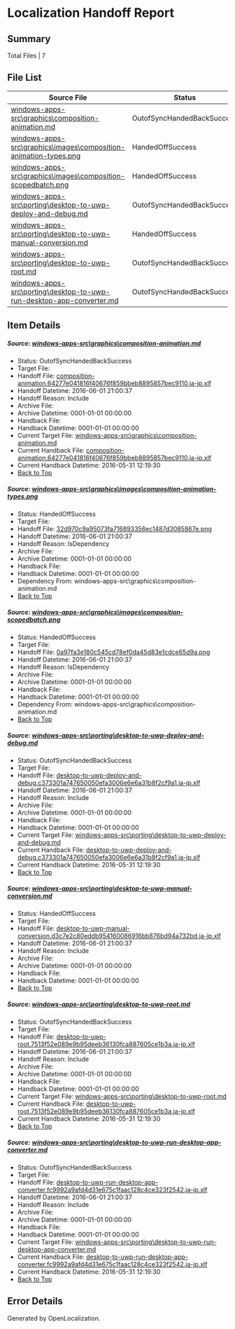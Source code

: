 # <a name='report-top'></a> Localization Handoff Report

## Summary
 Total Files | 7

## File List
 Source File | Status | Details 
 ----------- | ------ | ------- 
 [windows-apps-src\graphics\composition-animation.md](https://github.com/Microsoft/windows-apps/blob/f51a2663ad2a7cf35d650c99e1219a60442131d0/windows-apps-src/graphics/composition-animation.md) | OutofSyncHandedBackSuccess | [Details](#9d0c05c6c75ce5ee42b56e3b94235a7cf3631f2c2581)
 [windows-apps-src\graphics\images\composition-animation-types.png](https://github.com/Microsoft/windows-apps/blob/f51a2663ad2a7cf35d650c99e1219a60442131d0/windows-apps-src/graphics/images/composition-animation-types.png) | HandedOffSuccess | [Details](#32d970c9a95073fa716893356ec1487d3085867e2597)
 [windows-apps-src\graphics\images\composition-scopedbatch.png](https://github.com/Microsoft/windows-apps/blob/f51a2663ad2a7cf35d650c99e1219a60442131d0/windows-apps-src/graphics/images/composition-scopedbatch.png) | HandedOffSuccess | [Details](#0a97fa3e180c545cd78ef0da45d83e1cdce65d9a2602)
 [windows-apps-src\porting\desktop-to-uwp-deploy-and-debug.md](https://github.com/Microsoft/windows-apps/blob/606d5237cb67cb4439704f81b180c3c48cc1556f/windows-apps-src/porting/desktop-to-uwp-deploy-and-debug.md) | OutofSyncHandedBackSuccess | [Details](#14634c12435cd8d6d4471a65c0f8deb36e3b1c803372)
 [windows-apps-src\porting\desktop-to-uwp-manual-conversion.md](https://github.com/Microsoft/windows-apps/blob/606d5237cb67cb4439704f81b180c3c48cc1556f/windows-apps-src/porting/desktop-to-uwp-manual-conversion.md) | HandedOffSuccess | [Details](#be7599403e78c8db7ba91fe5a7c25b1c1a1ab6443373)
 [windows-apps-src\porting\desktop-to-uwp-root.md](https://github.com/Microsoft/windows-apps/blob/606d5237cb67cb4439704f81b180c3c48cc1556f/windows-apps-src/porting/desktop-to-uwp-root.md) | OutofSyncHandedBackSuccess | [Details](#fac987817edabe67a231e0e00f56c04d868fa47c3374)
 [windows-apps-src\porting\desktop-to-uwp-run-desktop-app-converter.md](https://github.com/Microsoft/windows-apps/blob/606d5237cb67cb4439704f81b180c3c48cc1556f/windows-apps-src/porting/desktop-to-uwp-run-desktop-app-converter.md) | OutofSyncHandedBackSuccess | [Details](#ccb7a7722a6cb71d632cd6e51765bc0c719d826a3375)

## Item Details
##### <a name='9d0c05c6c75ce5ee42b56e3b94235a7cf3631f2c2581'></a> Source: [windows-apps-src\graphics\composition-animation.md](https://github.com/Microsoft/windows-apps/blob/f51a2663ad2a7cf35d650c99e1219a60442131d0/windows-apps-src/graphics/composition-animation.md)
* Status: OutofSyncHandedBackSuccess
* Target File: 
* Handoff File: [composition-animation.64277e041816f40676f859bbeb8895857bec9110.ja-jp.xlf](https://github.com/Microsoft/WDG.handoff/blob/c8375fb389163a72faff0cebd92201859dcde9e5/ol-handoff/Microsoft/windows-apps.ja-jp/master/composition-animation.64277e041816f40676f859bbeb8895857bec9110.ja-jp.xlf)
* Handoff Datetime: 2016-06-01 21:00:37
* Handoff Reason: Include
* Archive File: 
* Archive Datetime: 0001-01-01 00:00:00
* Handback File: 
* Handback Datetime: 0001-01-01 00:00:00
* Current Target File: [windows-apps-src\graphics\composition-animation.md](https://github.com/Microsoft/windows-apps.ja-jp/blob/846e73c8aab5d5c623774cf374dd173574bd5761/windows-apps-src/graphics/composition-animation.md)
* Current Handback File: [composition-animation.64277e041816f40676f859bbeb8895857bec9110.ja-jp.xlf](https://github.com/Microsoft/WDG.handback/blob/29e104438bce4bfab3f3d4ed4b83ff0bfb8c6870/ol-handback/Microsoft/windows-apps.ja-jp/master/composition-animation.64277e041816f40676f859bbeb8895857bec9110.ja-jp.xlf)
* Current Handback Datetime: 2016-05-31 12:19:30
* [Back to Top](#report-top)

##### <a name='32d970c9a95073fa716893356ec1487d3085867e2597'></a> Source: [windows-apps-src\graphics\images\composition-animation-types.png](https://github.com/Microsoft/windows-apps/blob/f51a2663ad2a7cf35d650c99e1219a60442131d0/windows-apps-src/graphics/images/composition-animation-types.png)
* Status: HandedOffSuccess
* Target File: 
* Handoff File: [32d970c9a95073fa716893356ec1487d3085867e.png](https://github.com/Microsoft/WDG.handoff/blob/c8375fb389163a72faff0cebd92201859dcde9e5/ol-handoff/Microsoft/windows-apps.ja-jp/master/32d970c9a95073fa716893356ec1487d3085867e.png)
* Handoff Datetime: 2016-06-01 21:00:37
* Handoff Reason: IsDependency
* Archive File: 
* Archive Datetime: 0001-01-01 00:00:00
* Handback File: 
* Handback Datetime: 0001-01-01 00:00:00
* Dependency From: windows-apps-src\graphics\composition-animation.md
* [Back to Top](#report-top)

##### <a name='0a97fa3e180c545cd78ef0da45d83e1cdce65d9a2602'></a> Source: [windows-apps-src\graphics\images\composition-scopedbatch.png](https://github.com/Microsoft/windows-apps/blob/f51a2663ad2a7cf35d650c99e1219a60442131d0/windows-apps-src/graphics/images/composition-scopedbatch.png)
* Status: HandedOffSuccess
* Target File: 
* Handoff File: [0a97fa3e180c545cd78ef0da45d83e1cdce65d9a.png](https://github.com/Microsoft/WDG.handoff/blob/c8375fb389163a72faff0cebd92201859dcde9e5/ol-handoff/Microsoft/windows-apps.ja-jp/master/0a97fa3e180c545cd78ef0da45d83e1cdce65d9a.png)
* Handoff Datetime: 2016-06-01 21:00:37
* Handoff Reason: IsDependency
* Archive File: 
* Archive Datetime: 0001-01-01 00:00:00
* Handback File: 
* Handback Datetime: 0001-01-01 00:00:00
* Dependency From: windows-apps-src\graphics\composition-animation.md
* [Back to Top](#report-top)

##### <a name='14634c12435cd8d6d4471a65c0f8deb36e3b1c803372'></a> Source: [windows-apps-src\porting\desktop-to-uwp-deploy-and-debug.md](https://github.com/Microsoft/windows-apps/blob/606d5237cb67cb4439704f81b180c3c48cc1556f/windows-apps-src/porting/desktop-to-uwp-deploy-and-debug.md)
* Status: OutofSyncHandedBackSuccess
* Target File: 
* Handoff File: [desktop-to-uwp-deploy-and-debug.c373301a747650050efa3006e6e6a31b8f2cf9a1.ja-jp.xlf](https://github.com/Microsoft/WDG.handoff/blob/c8375fb389163a72faff0cebd92201859dcde9e5/ol-handoff/Microsoft/windows-apps.ja-jp/master/desktop-to-uwp-deploy-and-debug.c373301a747650050efa3006e6e6a31b8f2cf9a1.ja-jp.xlf)
* Handoff Datetime: 2016-06-01 21:00:37
* Handoff Reason: Include
* Archive File: 
* Archive Datetime: 0001-01-01 00:00:00
* Handback File: 
* Handback Datetime: 0001-01-01 00:00:00
* Current Target File: [windows-apps-src\porting\desktop-to-uwp-deploy-and-debug.md](https://github.com/Microsoft/windows-apps.ja-jp/blob/846e73c8aab5d5c623774cf374dd173574bd5761/windows-apps-src/porting/desktop-to-uwp-deploy-and-debug.md)
* Current Handback File: [desktop-to-uwp-deploy-and-debug.c373301a747650050efa3006e6e6a31b8f2cf9a1.ja-jp.xlf](https://github.com/Microsoft/WDG.handback/blob/29e104438bce4bfab3f3d4ed4b83ff0bfb8c6870/ol-handback/Microsoft/windows-apps.ja-jp/master/desktop-to-uwp-deploy-and-debug.c373301a747650050efa3006e6e6a31b8f2cf9a1.ja-jp.xlf)
* Current Handback Datetime: 2016-05-31 12:19:30
* [Back to Top](#report-top)

##### <a name='be7599403e78c8db7ba91fe5a7c25b1c1a1ab6443373'></a> Source: [windows-apps-src\porting\desktop-to-uwp-manual-conversion.md](https://github.com/Microsoft/windows-apps/blob/606d5237cb67cb4439704f81b180c3c48cc1556f/windows-apps-src/porting/desktop-to-uwp-manual-conversion.md)
* Status: HandedOffSuccess
* Target File: 
* Handoff File: [desktop-to-uwp-manual-conversion.d3c7e2c80eddb954160086916bb876bd94a732bd.ja-jp.xlf](https://github.com/Microsoft/WDG.handoff/blob/c8375fb389163a72faff0cebd92201859dcde9e5/ol-handoff/Microsoft/windows-apps.ja-jp/master/desktop-to-uwp-manual-conversion.d3c7e2c80eddb954160086916bb876bd94a732bd.ja-jp.xlf)
* Handoff Datetime: 2016-06-01 21:00:37
* Handoff Reason: Include
* Archive File: 
* Archive Datetime: 0001-01-01 00:00:00
* Handback File: 
* Handback Datetime: 0001-01-01 00:00:00
* [Back to Top](#report-top)

##### <a name='fac987817edabe67a231e0e00f56c04d868fa47c3374'></a> Source: [windows-apps-src\porting\desktop-to-uwp-root.md](https://github.com/Microsoft/windows-apps/blob/606d5237cb67cb4439704f81b180c3c48cc1556f/windows-apps-src/porting/desktop-to-uwp-root.md)
* Status: OutofSyncHandedBackSuccess
* Target File: 
* Handoff File: [desktop-to-uwp-root.7513f52e089e9b95deeb36130fca887605ce1b3a.ja-jp.xlf](https://github.com/Microsoft/WDG.handoff/blob/c8375fb389163a72faff0cebd92201859dcde9e5/ol-handoff/Microsoft/windows-apps.ja-jp/master/desktop-to-uwp-root.7513f52e089e9b95deeb36130fca887605ce1b3a.ja-jp.xlf)
* Handoff Datetime: 2016-06-01 21:00:37
* Handoff Reason: Include
* Archive File: 
* Archive Datetime: 0001-01-01 00:00:00
* Handback File: 
* Handback Datetime: 0001-01-01 00:00:00
* Current Target File: [windows-apps-src\porting\desktop-to-uwp-root.md](https://github.com/Microsoft/windows-apps.ja-jp/blob/846e73c8aab5d5c623774cf374dd173574bd5761/windows-apps-src/porting/desktop-to-uwp-root.md)
* Current Handback File: [desktop-to-uwp-root.7513f52e089e9b95deeb36130fca887605ce1b3a.ja-jp.xlf](https://github.com/Microsoft/WDG.handback/blob/29e104438bce4bfab3f3d4ed4b83ff0bfb8c6870/ol-handback/Microsoft/windows-apps.ja-jp/master/desktop-to-uwp-root.7513f52e089e9b95deeb36130fca887605ce1b3a.ja-jp.xlf)
* Current Handback Datetime: 2016-05-31 12:19:30
* [Back to Top](#report-top)

##### <a name='ccb7a7722a6cb71d632cd6e51765bc0c719d826a3375'></a> Source: [windows-apps-src\porting\desktop-to-uwp-run-desktop-app-converter.md](https://github.com/Microsoft/windows-apps/blob/606d5237cb67cb4439704f81b180c3c48cc1556f/windows-apps-src/porting/desktop-to-uwp-run-desktop-app-converter.md)
* Status: OutofSyncHandedBackSuccess
* Target File: 
* Handoff File: [desktop-to-uwp-run-desktop-app-converter.fc9992a9afd4d31e675c1faac128c4ce323f2542.ja-jp.xlf](https://github.com/Microsoft/WDG.handoff/blob/c8375fb389163a72faff0cebd92201859dcde9e5/ol-handoff/Microsoft/windows-apps.ja-jp/master/desktop-to-uwp-run-desktop-app-converter.fc9992a9afd4d31e675c1faac128c4ce323f2542.ja-jp.xlf)
* Handoff Datetime: 2016-06-01 21:00:37
* Handoff Reason: Include
* Archive File: 
* Archive Datetime: 0001-01-01 00:00:00
* Handback File: 
* Handback Datetime: 0001-01-01 00:00:00
* Current Target File: [windows-apps-src\porting\desktop-to-uwp-run-desktop-app-converter.md](https://github.com/Microsoft/windows-apps.ja-jp/blob/846e73c8aab5d5c623774cf374dd173574bd5761/windows-apps-src/porting/desktop-to-uwp-run-desktop-app-converter.md)
* Current Handback File: [desktop-to-uwp-run-desktop-app-converter.fc9992a9afd4d31e675c1faac128c4ce323f2542.ja-jp.xlf](https://github.com/Microsoft/WDG.handback/blob/29e104438bce4bfab3f3d4ed4b83ff0bfb8c6870/ol-handback/Microsoft/windows-apps.ja-jp/master/desktop-to-uwp-run-desktop-app-converter.fc9992a9afd4d31e675c1faac128c4ce323f2542.ja-jp.xlf)
* Current Handback Datetime: 2016-05-31 12:19:30
* [Back to Top](#report-top)


## Error Details

Generated by OpenLocalization.

